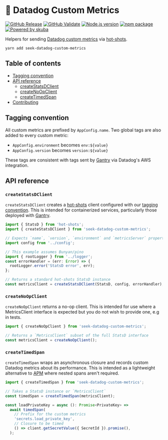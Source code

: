 # 🐶 Datadog Custom Metrics

[![GitHub Release](https://github.com/seek-oss/datadog-custom-metrics/workflows/Release/badge.svg?branch=master)](https://github.com/seek-oss/datadog-custom-metrics/actions?query=workflow%3ARelease)
[![GitHub Validate](https://github.com/seek-oss/datadog-custom-metrics/workflows/Validate/badge.svg?branch=master)](https://github.com/seek-oss/datadog-custom-metrics/actions?query=workflow%3AValidate)
[![Node.js version](https://img.shields.io/badge/node-%3E%3D%2010-brightgreen)](https://nodejs.org/en/)
[![npm package](https://img.shields.io/npm/v/seek-datadog-custom-metrics)](https://www.npmjs.com/package/seek-datadog-custom-metrics)
[![Powered by skuba](https://img.shields.io/badge/🤿%20skuba-powered-009DC4)](https://github.com/seek-oss/skuba)

Helpers for sending [Datadog custom metrics](https://docs.datadoghq.com/developers/metrics/custom_metrics/) via [hot-shots](https://github.com/brightcove/hot-shots).

```shell
yarn add seek-datadog-custom-metrics
```

## Table of contents

- [Tagging convention](#tagging-convention)
- [API reference](#api-reference)
  - [createStatsDClient](#createstatsdclient)
  - [createNoOpClient](#createnoopclient)
  - [createTimedSpan](#createtimedspan)
- [Contributing](https://github.com/seek-oss/datadog-custom-metrics/blob/master/CONTRIBUTING.md)

## Tagging convention

All custom metrics are prefixed by `AppConfig.name`.
Two global tags are also added to every custom metric:

- `AppConfig.environment` becomes `env:${value}`
- `AppConfig.version` becomes `version:${value}`

These tags are consistent with tags sent by [Gantry](https://github.com/SEEK-Jobs/gantry) via Datadog's AWS integration.

## API reference

### `createStatsDClient`

`createStatsDClient` creates a [hot-shots](https://github.com/brightcove/hot-shots) client configured with our [tagging convention](#tagging-convention).
This is intended for containerized services, particularly those deployed with [Gantry](https://github.com/SEEK-Jobs/gantry).

```typescript
import { StatsD } from 'hot-shots';
import { createStatsDClient } from 'seek-datadog-custom-metrics';

// Expects `name`, `version`, `environment` and `metricsServer` properties
import config from '../config';

// This example assumes Bunyan/pino
import { rootLogger } from '../logger';
const errorHandler = (err: Error) => {
  rootLogger.error('StatsD error', err);
};

// Returns a standard hot-shots StatsD instance
const metricsClient = createStatsDClient(StatsD, config, errorHandler);
```

### `createNoOpClient`

`createNoOpClient` returns a no-op client.
This is intended for use where a MetricsClient interface is expected but you do not wish to provide one, e.g in tests.

```typescript
import { createNoOpClient } from 'seek-datadog-custom-metrics';

// Returns a `MetricsClient` subset of the full StatsD interface
const metricsClient = createNoOpClient();
```

### `createTimedSpan`

`createTimedSpan` wraps an asynchronous closure and records custom Datadog metrics about its performance.
This is intended as a lightweight alternative to [APM](https://www.datadoghq.com/apm/) where nested spans aren't required.

```typescript
import { createTimedSpan } from 'seek-datadog-custom-metrics';

// Takes a StatsD instance or `MetricsClient`
const timedSpan = createTimedSpan(metricsClient);

const loadPrivateKey = async (): Promise<PrivateKey> =>
  await timedSpan(
    // Prefix for the custom metrics
    'secrets.load_private_key',
    // Closure to be timed
    () => client.getSecretValue({ SecretId }).promise(),
  );
```
